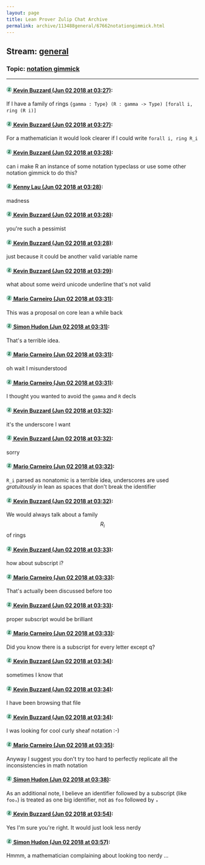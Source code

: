 ```yaml
---
layout: page
title: Lean Prover Zulip Chat Archive 
permalink: archive/113488general/67662notationgimmick.html
---
```


## Stream: [general](index.html)
### Topic: [notation gimmick](67662notationgimmick.html)

---

#### [![Click to go to Zulip](../../assets/img/zulip2.png) Kevin Buzzard (Jun 02 2018 at 03:27)](https://leanprover.zulipchat.com/#narrow/stream/113488-general/topic/notation%20gimmick/near/127447537):
If I have a family of rings `{gamma : Type} (R : gamma -> Type) [forall i, ring (R i)]`

#### [![Click to go to Zulip](../../assets/img/zulip2.png) Kevin Buzzard (Jun 02 2018 at 03:27)](https://leanprover.zulipchat.com/#narrow/stream/113488-general/topic/notation%20gimmick/near/127447541):
For a mathematician it would look clearer if I could write `forall i, ring R_i`

#### [![Click to go to Zulip](../../assets/img/zulip2.png) Kevin Buzzard (Jun 02 2018 at 03:28)](https://leanprover.zulipchat.com/#narrow/stream/113488-general/topic/notation%20gimmick/near/127447585):
can i make R an instance of some notation typeclass or use some other notation gimmick to do this?

#### [![Click to go to Zulip](../../assets/img/zulip2.png) Kenny Lau (Jun 02 2018 at 03:28)](https://leanprover.zulipchat.com/#narrow/stream/113488-general/topic/notation%20gimmick/near/127447591):
madness

#### [![Click to go to Zulip](../../assets/img/zulip2.png) Kevin Buzzard (Jun 02 2018 at 03:28)](https://leanprover.zulipchat.com/#narrow/stream/113488-general/topic/notation%20gimmick/near/127447595):
you're such a pessimist

#### [![Click to go to Zulip](../../assets/img/zulip2.png) Kevin Buzzard (Jun 02 2018 at 03:28)](https://leanprover.zulipchat.com/#narrow/stream/113488-general/topic/notation%20gimmick/near/127447597):
just because it could be another valid variable name

#### [![Click to go to Zulip](../../assets/img/zulip2.png) Kevin Buzzard (Jun 02 2018 at 03:29)](https://leanprover.zulipchat.com/#narrow/stream/113488-general/topic/notation%20gimmick/near/127447606):
what about some weird unicode underline that's not valid

#### [![Click to go to Zulip](../../assets/img/zulip2.png) Mario Carneiro (Jun 02 2018 at 03:31)](https://leanprover.zulipchat.com/#narrow/stream/113488-general/topic/notation%20gimmick/near/127447664):
This was a proposal on core lean a while back

#### [![Click to go to Zulip](../../assets/img/zulip2.png) Simon Hudon (Jun 02 2018 at 03:31)](https://leanprover.zulipchat.com/#narrow/stream/113488-general/topic/notation%20gimmick/near/127447665):
That's a terrible idea.

#### [![Click to go to Zulip](../../assets/img/zulip2.png) Mario Carneiro (Jun 02 2018 at 03:31)](https://leanprover.zulipchat.com/#narrow/stream/113488-general/topic/notation%20gimmick/near/127447666):
oh wait I misunderstood

#### [![Click to go to Zulip](../../assets/img/zulip2.png) Mario Carneiro (Jun 02 2018 at 03:31)](https://leanprover.zulipchat.com/#narrow/stream/113488-general/topic/notation%20gimmick/near/127447670):
I thought you wanted to avoid the `gamma` and `R` decls

#### [![Click to go to Zulip](../../assets/img/zulip2.png) Kevin Buzzard (Jun 02 2018 at 03:32)](https://leanprover.zulipchat.com/#narrow/stream/113488-general/topic/notation%20gimmick/near/127447712):
it's the underscore I want

#### [![Click to go to Zulip](../../assets/img/zulip2.png) Kevin Buzzard (Jun 02 2018 at 03:32)](https://leanprover.zulipchat.com/#narrow/stream/113488-general/topic/notation%20gimmick/near/127447715):
sorry

#### [![Click to go to Zulip](../../assets/img/zulip2.png) Mario Carneiro (Jun 02 2018 at 03:32)](https://leanprover.zulipchat.com/#narrow/stream/113488-general/topic/notation%20gimmick/near/127447716):
`R_i` parsed as nonatomic is a terrible idea, underscores are used *gratuitously* in lean as spaces that don't break the identifier

#### [![Click to go to Zulip](../../assets/img/zulip2.png) Kevin Buzzard (Jun 02 2018 at 03:32)](https://leanprover.zulipchat.com/#narrow/stream/113488-general/topic/notation%20gimmick/near/127447718):
We would always talk about a family $$R_i$$ of rings

#### [![Click to go to Zulip](../../assets/img/zulip2.png) Kevin Buzzard (Jun 02 2018 at 03:33)](https://leanprover.zulipchat.com/#narrow/stream/113488-general/topic/notation%20gimmick/near/127447722):
how about subscript i?

#### [![Click to go to Zulip](../../assets/img/zulip2.png) Mario Carneiro (Jun 02 2018 at 03:33)](https://leanprover.zulipchat.com/#narrow/stream/113488-general/topic/notation%20gimmick/near/127447728):
That's actually been discussed before too

#### [![Click to go to Zulip](../../assets/img/zulip2.png) Kevin Buzzard (Jun 02 2018 at 03:33)](https://leanprover.zulipchat.com/#narrow/stream/113488-general/topic/notation%20gimmick/near/127447730):
proper subscript would be brilliant

#### [![Click to go to Zulip](../../assets/img/zulip2.png) Mario Carneiro (Jun 02 2018 at 03:33)](https://leanprover.zulipchat.com/#narrow/stream/113488-general/topic/notation%20gimmick/near/127447731):
Did you know there is a subscript for every letter except q?

#### [![Click to go to Zulip](../../assets/img/zulip2.png) Kevin Buzzard (Jun 02 2018 at 03:34)](https://leanprover.zulipchat.com/#narrow/stream/113488-general/topic/notation%20gimmick/near/127447734):
sometimes I know that

#### [![Click to go to Zulip](../../assets/img/zulip2.png) Kevin Buzzard (Jun 02 2018 at 03:34)](https://leanprover.zulipchat.com/#narrow/stream/113488-general/topic/notation%20gimmick/near/127447776):
I have been browsing that file

#### [![Click to go to Zulip](../../assets/img/zulip2.png) Kevin Buzzard (Jun 02 2018 at 03:34)](https://leanprover.zulipchat.com/#narrow/stream/113488-general/topic/notation%20gimmick/near/127447778):
I was looking for cool curly sheaf notation :-)

#### [![Click to go to Zulip](../../assets/img/zulip2.png) Mario Carneiro (Jun 02 2018 at 03:35)](https://leanprover.zulipchat.com/#narrow/stream/113488-general/topic/notation%20gimmick/near/127447796):
Anyway I suggest you don't try too hard to perfectly replicate all the inconsistencies in math notation

#### [![Click to go to Zulip](../../assets/img/zulip2.png) Simon Hudon (Jun 02 2018 at 03:38)](https://leanprover.zulipchat.com/#narrow/stream/113488-general/topic/notation%20gimmick/near/127447893):
As an additional note, I believe an identifier followed by a subscript (like `fooₐ`) is treated as one big identifier, not as `foo` followed by `ₐ`

#### [![Click to go to Zulip](../../assets/img/zulip2.png) Kevin Buzzard (Jun 02 2018 at 03:54)](https://leanprover.zulipchat.com/#narrow/stream/113488-general/topic/notation%20gimmick/near/127448374):
Yes I'm sure you're right. It would just look less nerdy

#### [![Click to go to Zulip](../../assets/img/zulip2.png) Simon Hudon (Jun 02 2018 at 03:57)](https://leanprover.zulipchat.com/#narrow/stream/113488-general/topic/notation%20gimmick/near/127448450):
Hmmm, a mathematician complaining about looking too nerdy ...

